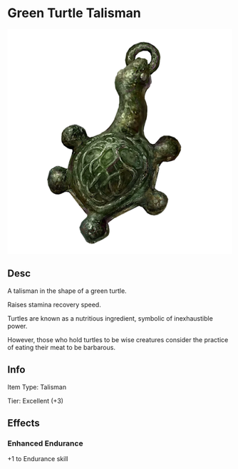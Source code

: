 # Green Turtle Talisman

![Copyrighted Image](GreenTurtleTalisman.png)

## Desc

A talisman in the shape of a green turtle.

Raises stamina recovery speed.

Turtles are known as a nutritious ingredient, symbolic of inexhaustible power.

However, those who hold turtles to be wise creatures consider the practice of eating their meat to be barbarous.

## Info

Item Type: Talisman

Tier: Excellent (+3)

## Effects

### Enhanced Endurance

+1 to Endurance skill
